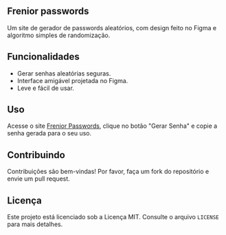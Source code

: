 ## Frenior passwords ##

Um site de gerador de passwords aleatórios, com design feito no Figma e algoritmo simples de randomização.

## Funcionalidades

- Gerar senhas aleatórias seguras.
- Interface amigável projetada no Figma.
- Leve e fácil de usar.

## Uso

Acesse o site [Frenior Passwords](https://freniorpasswords.netlify.app), clique no botão "Gerar Senha" e copie a senha gerada para o seu uso.

## Contribuindo

Contribuições são bem-vindas! Por favor, faça um fork do repositório e envie um pull request.

## Licença

Este projeto está licenciado sob a Licença MIT. Consulte o arquivo `LICENSE` para mais detalhes.

